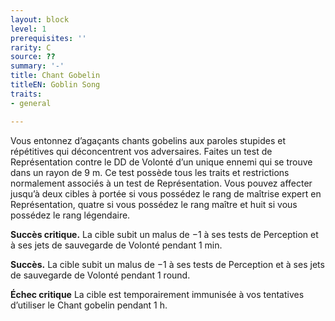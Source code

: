 ```yaml
---
layout: block
level: 1
prerequisites: ''
rarity: C
source: ??
summary: '-'
title: Chant Gobelin
titleEN: Goblin Song
traits:
- general

---
```


<p>Vous entonnez d’agaçants chants gobelins aux paroles stupides et répétitives qui déconcentrent vos adversaires. Faites un test de Représentation contre le DD de Volonté d’un unique ennemi qui se trouve dans un rayon de 9 m. Ce test possède tous les traits et restrictions normalement associés à un test de Représentation. Vous pouvez affecter jusqu’à deux cibles à portée si vous possédez le rang de maîtrise expert en Représentation, quatre si vous possédez le rang maître et huit si vous possédez le rang légendaire.</p>
<p><strong>Succès critique.</strong> La cible subit un malus de −1 à ses tests de Perception et à ses jets de sauvegarde de Volonté pendant 1 min.</p>
<p><strong>Succès.</strong> La cible subit un malus de −1 à ses tests de Perception et à ses jets de sauvegarde de Volonté pendant 1 round.</p>
<p><strong>Échec critique</strong> La cible est temporairement immunisée à vos tentatives d’utiliser le Chant gobelin pendant 1 h.</p>